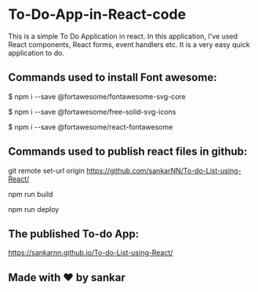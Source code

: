 # To-Do-App-in-React-code

This is a simple To Do Application in react. In this application, I've used React components, React forms, event handlers etc. It is a very easy quick application to do.

## Commands used to install Font awesome:

$ npm i --save @fortawesome/fontawesome-svg-core

$ npm i --save @fortawesome/free-solid-svg-icons

$ npm i --save @fortawesome/react-fontawesome

## Commands used to publish react files in github:

git remote set-url origin https://github.com/sankarNN/To-do-List-using-React/

npm run build

npm run deploy

## The published To-do App:
https://sankarnn.github.io/To-do-List-using-React/


## Made with :heart: by sankar
